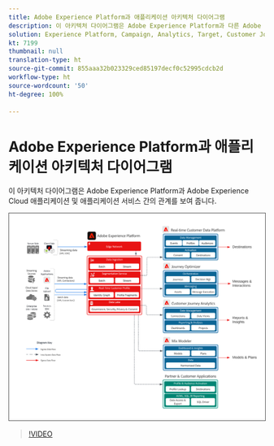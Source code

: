 ```yaml
---
title: Adobe Experience Platform과 애플리케이션 아키텍처 다이어그램
description: 이 아키텍처 다이어그램은 Adobe Experience Platform과 다른 Adobe Experience Cloud 애플리케이션 및 애플리케이션 서비스 간의 관계를 보여 줍니다.
solution: Experience Platform, Campaign, Analytics, Target, Customer Journey Analytics, Journey Orchestration, Offer Decisioning, Real-time Customer Data Platform
kt: 7199
thumbnail: null
translation-type: ht
source-git-commit: 855aaa32b023329ced85197decf0c52995cdcb2d
workflow-type: ht
source-wordcount: '50'
ht-degree: 100%

---
```



# Adobe Experience Platform과 애플리케이션 아키텍처 다이어그램

이 아키텍처 다이어그램은 Adobe Experience Platform과 Adobe Experience Cloud 애플리케이션 및 애플리케이션 서비스 간의 관계를 보여 줍니다.

<img src="assets/aep+apps.svg" alt="Experience Platform과 애플리케이션" style="border:1px solid #4a4a4a" />

>[!VIDEO](https://video.tv.adobe.com/v/32456/?quality=12&learn=on)